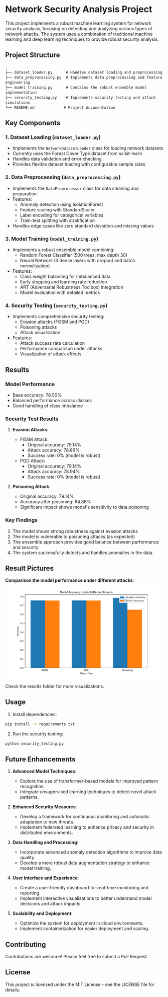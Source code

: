 # Network Security Analysis Project

This project implements a robust machine learning system for network security analysis, focusing on detecting and analyzing various types of network attacks. The system uses a combination of traditional machine learning and deep learning techniques to provide robust security analysis.

## Project Structure

```
.
├── dataset_loader.py      # Handles dataset loading and preprocessing
├── data_preprocessing.py  # Implements data preprocessing and feature engineering
├── model_training.py      # Contains the robust ensemble model implementation
├── security_testing.py    # Implements security testing and attack simulations
└── README.md             # Project documentation
```

## Key Components

### 1. Dataset Loading (`dataset_loader.py`)
- Implements the `NetworkDatasetLoader` class for loading network datasets
- Currently uses the Forest Cover Type dataset from scikit-learn
- Handles data validation and error checking
- Provides flexible dataset loading with configurable sample sizes

### 2. Data Preprocessing (`data_preprocessing.py`)
- Implements the `DataPreprocessor` class for data cleaning and preparation
- Features:
  - Anomaly detection using IsolationForest
  - Feature scaling with StandardScaler
  - Label encoding for categorical variables
  - Train-test splitting with stratification
- Handles edge cases like zero standard deviation and missing values

### 3. Model Training (`model_training.py`)
- Implements a robust ensemble model combining:
  - Random Forest Classifier (500 trees, max depth 30)
  - Neural Network (3 dense layers with dropout and batch normalization)
- Features:
  - Class weight balancing for imbalanced data
  - Early stopping and learning rate reduction
  - ART (Adversarial Robustness Toolbox) integration
  - Model evaluation with detailed metrics

### 4. Security Testing (`security_testing.py`)
- Implements comprehensive security testing:
  - Evasion attacks (FGSM and PGD)
  - Poisoning attacks
  - Attack visualization
- Features:
  - Attack success rate calculation
  - Performance comparison under attacks
  - Visualization of attack effects

## Results

### Model Performance
- Base accuracy: 78.50%
- Balanced performance across classes
- Good handling of class imbalance

### Security Test Results

1. **Evasion Attacks**:
   - FGSM Attack:
     - Original accuracy: 79.14%
     - Attack accuracy: 78.86%
     - Success rate: 0% (model is robust)
   - PGD Attack:
     - Original accuracy: 79.14%
     - Attack accuracy: 78.94%
     - Success rate: 0% (model is robust)

2. **Poisoning Attack**:
   - Original accuracy: 79.14%
   - Accuracy after poisoning: 64.86%
   - Significant impact shows model's sensitivity to data poisoning

### Key Findings
1. The model shows strong robustness against evasion attacks
2. The model is vulnerable to poisoning attacks (as expected)
3. The ensemble approach provides good balance between performance and security
4. The system successfully detects and handles anomalies in the data

## Result Pictures


**Comparison the model performance under different attacks**:
   ![Evasion Attack](results/accuracy_comparison.png)

Check the results folder for more visualizations.
 
## Usage

1. Install dependencies:
```bash
pip install -r requirements.txt
```

2. Run the security testing:
```bash
python security_testing.py
```

## Future Enhancements

1. **Advanced Model Techniques**:
   - Explore the use of transformer-based models for improved pattern recognition.
   - Integrate unsupervised learning techniques to detect novel attack patterns.

2. **Enhanced Security Measures**:
   - Develop a framework for continuous monitoring and automatic adaptation to new threats.
   - Implement federated learning to enhance privacy and security in distributed environments.

3. **Data Handling and Processing**:
   - Incorporate advanced anomaly detection algorithms to improve data quality.
   - Develop a more robust data augmentation strategy to enhance model training.

4. **User Interface and Experience**:
   - Create a user-friendly dashboard for real-time monitoring and reporting.
   - Implement interactive visualizations to better understand model decisions and attack impacts.

5. **Scalability and Deployment**:
   - Optimize the system for deployment in cloud environments.
   - Implement containerization for easier deployment and scaling.

## Contributing

Contributions are welcome! Please feel free to submit a Pull Request.

## License

This project is licensed under the MIT License - see the LICENSE file for details. 